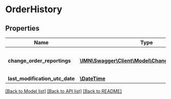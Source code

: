 # OrderHistory

## Properties
Name | Type | Description | Notes
------------ | ------------- | ------------- | -------------
**change_order_reportings** | [**\IMN\Swagger\Client\Model\ChangeOrderReporting[]**](ChangeOrderReporting.md) | The list of change order operation | 
**last_modification_utc_date** | [**\DateTime**](\DateTime.md) |  | [optional] 

[[Back to Model list]](../README.md#documentation-for-models) [[Back to API list]](../README.md#documentation-for-api-endpoints) [[Back to README]](../README.md)


